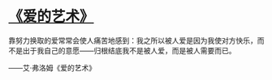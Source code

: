 # [《爱的艺术》 ](https://github.com/miss-shiyi/miss-shiyi/issues/71)

靠努力换取的爱常常会使人痛苦地感到：我之所以被人爱是因为我使对方快乐，而不是出于我自己的意愿——归根结底我不是被人爱，而是被人需要而已。

——艾·弗洛姆《爱的艺术》 